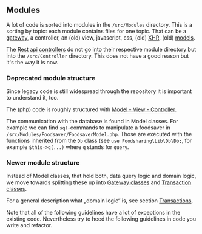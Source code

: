 ## Modules

A lot of code is sorted into modules in the `/src/Modules` directory.
This is a sorting by topic: each module contains files for one topic.
That can be a [gateway](#gateways),
a controller, an (old) view, javascript, css, (old) [XHR](requests.md#xhr),
(old) [models](#deprecated-module-structure).

The [Rest api controllers](requests.md#rest-api) do not go into
their respective module directory but into the `/src/Controller`
directory. This does not have a good reason but it's the way it is now. 

### Deprecated module structure

Since legacy code is still widespread through the repository it is important to understand it, too.

The (php) code is roughly structured with [Model - View - Controller](https://en.wikipedia.org/wiki/Model%E2%80%93view%E2%80%93controller).

The communication with the database is found in Model classes.
For example we can find `sql`-commands to manipulate a foodsaver in `/src/Modules/Foodsaver/FoodsaverModel.php`.
Those are executed with the functions inherited from the `Db` class (see `use Foodsharing\Lib\Db\Db;`, for example `$this->q(...)` where `q` stands for `query`.

### Newer module structure

Instead of Model classes, that hold both, data query logic and domain logic, we move towards splitting these up
into [Gateway classes](#gateways) and [Transaction classes](#transactions).

For a general description what „domain logic“ is, see section [Transactions](#transactions).

Note that all of the following guidelines have a lot of exceptions
in the existing code. Nevertheless try to heed the following guidelines
in code you write and refactor.
